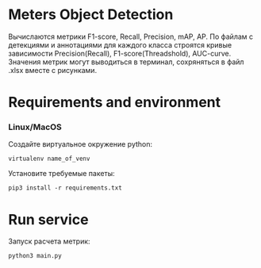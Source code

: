 # Meters Object Detection
Вычислаются метрики F1-score, Recall, Precision, mAP, AP.
По файлам с детекциями и аннотациями для каждого класса строятся кривые зависимости Precision(Recall), F1-score(Threadshold), AUC-curve.
Значения метрик могут выводиться в терминал, сохряняться в файл .xlsx вместе с рисунками.

# Requirements and environment

### Linux/MacOS
Создайте виртуальное окружение python:
```console
virtualenv name_of_venv
```
Установите требуемые пакеты:
```console
pip3 install -r requirements.txt
```

# Run service
Запуск расчета метрик:
```console
python3 main.py
```
